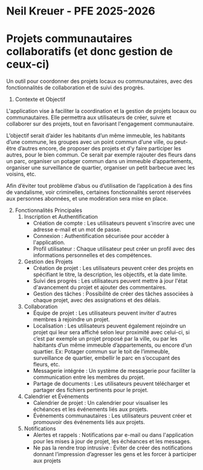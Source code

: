 # Neil Kreuer - PFE 2025-2026
# Projets communautaires collaboratifs (et donc gestion de ceux-ci)
Un outil pour coordonner des projets locaux ou communautaires, avec des fonctionnalités de collaboration et de suivi des progrès.

1. Contexte et Objectif

L'application vise à faciliter la coordination et la gestion de projets locaux ou communautaires. Elle permettra aux utilisateurs de créer, suivre et collaborer sur des projets, tout en favorisant l'engagement communautaire.

L’objectif serait d’aider les habitants d’un même immeuble, les habitants d’une commune, les groupes avec un point commun d’une ville, ou peut-être d’autres encore, de proposer des projets et d’y faire participer les autres, pour le bien commun. Ce serait par exemple rajouter des fleurs dans un parc, organiser un potager commun dans un immeuble d’appartements, organiser une surveillance de quartier, organiser un petit barbecue avec les voisins, etc.

Afin d’éviter tout problème d’abus ou d’utilisation de l’application à des fins de vandalisme, voir criminelles, certaines fonctionnalités seront réservées aux personnes abonnées, et une modération sera mise en place.

2. Fonctionnalités Principales
    1. Inscription et Authentification
        * Création de compte : Les utilisateurs peuvent s'inscrire avec une adresse e-mail et un mot de passe.
        * Connexion : Authentification sécurisée pour accéder à l'application.
        * Profil utilisateur : Chaque utilisateur peut créer un profil avec des informations personnelles et des compétences.
    2. Gestion des Projets
        * Création de projet : Les utilisateurs peuvent créer des projets en spécifiant le titre, la description, les objectifs, et la date limite.
        * Suivi des progrès : Les utilisateurs peuvent mettre à jour l'état d'avancement du projet et ajouter des commentaires.
        * Gestion des tâches : Possibilité de créer des tâches associées à chaque projet, avec des assignations et des délais.
    3. Collaboration
        * Équipe de projet : Les utilisateurs peuvent inviter d'autres membres à rejoindre un projet.
        * Localisation : Les utilisateurs peuvent également rejoindre un projet qui leur sera affiché selon leur proximité avec celui-ci, si c’est par exemple un projet proposé par la ville, ou par les habitants d’un même immeuble d’appartements, ou encore d’un quartier. Ex: Potager commun sur le toit de l’immeuble, surveillance de quartier, embellir le parc en s’occupant des fleurs, etc.
        * Messagerie intégrée : Un système de messagerie pour faciliter la communication entre les membres du projet.
        * Partage de documents : Les utilisateurs peuvent télécharger et partager des fichiers pertinents pour le projet.
    4. Calendrier et Événements
        * Calendrier de projet : Un calendrier pour visualiser les échéances et les événements liés aux projets.
        * Événements communautaires : Les utilisateurs peuvent créer et promouvoir des événements liés aux projets.
    5. Notifications
        * Alertes et rappels : Notifications par e-mail ou dans l'application pour les mises à jour de projet, les échéances et les messages.
        * Ne pas la rendre trop intrusive : Éviter de créer des notifications donnant l’impression d’agresser les gens et les forcer à participer aux projets
